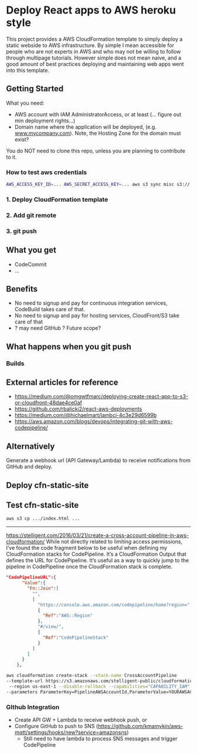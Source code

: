 # Deploy React apps to AWS heroku style

This project provides a AWS CloudFormation template to simply deploy a static webside to AWS infrastructure.
By simple I mean accessible for people who are not experts in AWS and who may not be willing to follow through multipage tutorials.
However simple does not mean naive, and a good amount of best practices deploying and maintaining web apps 
went into this template. 

## Getting Started

What you need:

* AWS account with IAM AdministratorAccess, or at least (... figure out min deployment rights...)
* Domain name where the application will be deployed, (e.g. www.mycompany.com). Note, the Hosting Zone for the domain must exist?

You do NOT need to clone this repo, unless you are planning to contribute to it.

### How to test aws credentials

```bash
AWS_ACCESS_KEY_ID=... AWS_SECRET_ACCESS_KEY=... aws s3 sync misc s3://.../ --acl public-read --cache-control no-cache
```

### 1. Deploy CloudFormation template


### 2. Add git remote

### 3. git push


## What you get

* CodeCommit
* ...

## Benefits

* No need to signup and pay for continuous integration services, CodeBuild takes care of that.
* No need to signup and pay for hosting services, CloudFront/S3 take care of that
* ? may need GitHub ? Future scope?

## What happens when you git push

### Builds 


## External articles for reference

* https://medium.com/@omgwtfmarc/deploying-create-react-app-to-s3-or-cloudfront-48dae4ce0af
* https://github.com/rbalicki2/react-aws-deployments
* https://medium.com/@hichaelmart/lambci-4c3e29d6599b
* https://aws.amazon.com/blogs/devops/integrating-git-with-aws-codepipeline/


## Alternatively

Generate a webhook url (API Gateway/Lambda) to receive notifications from GitHub and deploy.

## Deploy cfn-static-site

## Test cfn-static-site

```bash
aws s3 cp .../index.html ...
```


*************************

https://stelligent.com/2016/03/21/create-a-cross-account-pipeline-in-aws-cloudformation/
While not directly related to limiting access permissions, I’ve found the code fragment below to be useful when defining my CloudFormation stacks for CodePipeline. It’s a CloudFormation Output that defines the URL for CodePipeline. It’s useful as a way to quickly jump to the pipeline in CodePipeline once the CloudFormation stack is complete.
```JSON
"CodePipelineURL":{
      "Value":{
        "Fn::Join":[
          "",
          [
            "https://console.aws.amazon.com/codepipeline/home?region=",
            {
              "Ref":"AWS::Region"
            },
            "#/view/",
            {
              "Ref":"CodePipelineStack"
            }
          ]
        ]
      }
    },
```

```bash
aws cloudformation create-stack --stack-name CrossAccountPipeline 
--template-url https://s3.amazonaws.com/stelligent-public/cloudformation-templates/github/cross-account-pipeline/codepipeline-cross-account-pipeline.json 
 --region us-east-1 --disable-rollback --capabilities="CAPABILITY_IAM" 
--parameters ParameterKey=PipelineAWSAccountId,ParameterValue=YOURAWSACCTID
```

### GIthub Integration

* Create API GW + Lambda to receive webhook push, or
* Configure GitHub to push to SNS (https://github.com/kmamykin/aws-mqtt/settings/hooks/new?service=amazonsns)
    * Still need to have lambda to process SNS messages and trigger CodePipeline
